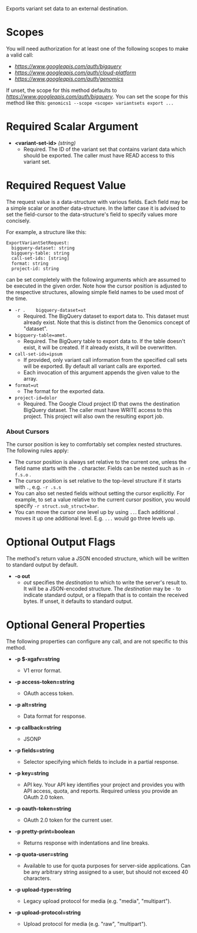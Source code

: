 Exports variant set data to an external destination.
# Scopes

You will need authorization for at least one of the following scopes to make a valid call:

* *https://www.googleapis.com/auth/bigquery*
* *https://www.googleapis.com/auth/cloud-platform*
* *https://www.googleapis.com/auth/genomics*

If unset, the scope for this method defaults to *https://www.googleapis.com/auth/bigquery*.
You can set the scope for this method like this: `genomics1 --scope <scope> variantsets export ...`
# Required Scalar Argument
* **&lt;variant-set-id&gt;** *(string)*
    - Required. The ID of the variant set that contains variant data which
        should be exported. The caller must have READ access to this variant set.
# Required Request Value

The request value is a data-structure with various fields. Each field may be a simple scalar or another data-structure.
In the latter case it is advised to set the field-cursor to the data-structure's field to specify values more concisely.

For example, a structure like this:
```
ExportVariantSetRequest:
  bigquery-dataset: string
  bigquery-table: string
  call-set-ids: [string]
  format: string
  project-id: string

```

can be set completely with the following arguments which are assumed to be executed in the given order. Note how the cursor position is adjusted to the respective structures, allowing simple field names to be used most of the time.

* `-r .    bigquery-dataset=ut`
    - Required. The BigQuery dataset to export data to. This dataset must already
        exist. Note that this is distinct from the Genomics concept of &#34;dataset&#34;.
* `bigquery-table=amet.`
    - Required. The BigQuery table to export data to.
        If the table doesn&#39;t exist, it will be created. If it already exists, it
        will be overwritten.
* `call-set-ids=ipsum`
    - If provided, only variant call information from the specified call sets
        will be exported. By default all variant calls are exported.
    - Each invocation of this argument appends the given value to the array.
* `format=ut`
    - The format for the exported data.
* `project-id=dolor`
    - Required. The Google Cloud project ID that owns the destination
        BigQuery dataset. The caller must have WRITE access to this project.  This
        project will also own the resulting export job.


### About Cursors

The cursor position is key to comfortably set complex nested structures. The following rules apply:

* The cursor position is always set relative to the current one, unless the field name starts with the `.` character. Fields can be nested such as in `-r f.s.o` .
* The cursor position is set relative to the top-level structure if it starts with `.`, e.g. `-r .s.s`
* You can also set nested fields without setting the cursor explicitly. For example, to set a value relative to the current cursor position, you would specify `-r struct.sub_struct=bar`.
* You can move the cursor one level up by using `..`. Each additional `.` moves it up one additional level. E.g. `...` would go three levels up.


# Optional Output Flags

The method's return value a JSON encoded structure, which will be written to standard output by default.

* **-o out**
    - *out* specifies the *destination* to which to write the server's result to.
      It will be a JSON-encoded structure.
      The *destination* may be `-` to indicate standard output, or a filepath that is to contain the received bytes.
      If unset, it defaults to standard output.
# Optional General Properties

The following properties can configure any call, and are not specific to this method.

* **-p $-xgafv=string**
    - V1 error format.

* **-p access-token=string**
    - OAuth access token.

* **-p alt=string**
    - Data format for response.

* **-p callback=string**
    - JSONP

* **-p fields=string**
    - Selector specifying which fields to include in a partial response.

* **-p key=string**
    - API key. Your API key identifies your project and provides you with API access, quota, and reports. Required unless you provide an OAuth 2.0 token.

* **-p oauth-token=string**
    - OAuth 2.0 token for the current user.

* **-p pretty-print=boolean**
    - Returns response with indentations and line breaks.

* **-p quota-user=string**
    - Available to use for quota purposes for server-side applications. Can be any arbitrary string assigned to a user, but should not exceed 40 characters.

* **-p upload-type=string**
    - Legacy upload protocol for media (e.g. &#34;media&#34;, &#34;multipart&#34;).

* **-p upload-protocol=string**
    - Upload protocol for media (e.g. &#34;raw&#34;, &#34;multipart&#34;).
